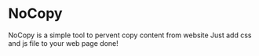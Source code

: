 # NoCopy
NoCopy is a simple tool to pervent copy content from website
Just add css and js file to your web page 
done!
